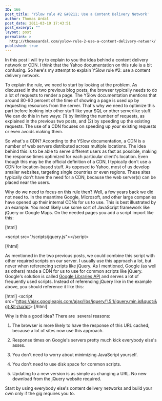 ```yaml
---
ID: 166
post_title: 'YSlow rule #2 &#8211; Use a Content Delivery Network'
author: Thomas Ardal
post_date: 2011-03-10 17:43:51
post_excerpt: ""
layout: post
permalink: >
  http://thomasardal.com/yslow-rule-2-use-a-content-delivery-network/
published: true
---
```

In this post I will try to explain to you the idea behind a content delivery network or CDN. I think that the Yahoo documentation on this rule is a bit confusing. So here's my attempt to explain YSlow rule #2: use a content delivery network.

To explain the rule, we need to start by looking at the problem. As discussed in the two previous blog posts, the browser typically needs to do a lot of requests to render a page. The YSlow documentation mentions that around 80-90 percent of the time of showing a page is used up by requesting resources from the server. That's why we need to optimize this part before looking into other stuff like your SQL or other serverlike stuff. We can do this in two ways: (1) by limiting the number of requests, as explained in the previous two posts, and (2) by speeding up the existing requests. The use of a CDN focuses on speeding up your existing requests or even avoids making them.

So what's a CDN? According to the YSlow documentation, a CDN is a number of web servers distributed across multiple locations. The idea behind this is to be able to serve different users as fast as possible, making the response times optimized for each particular client's location. Even though this may be the official definition of a CDN, I typically don't use a CDN for location-based stuff. As opposed to Yahoo, most of us develop smaller websites, targeting single countries or even regions. These sites typically don't have the need for a CDN, because the web server(s) can be placed near the users.

Why do we need to focus on this rule then? Well, a few years back we did not need to. In the meantime Google, Microsoft, and other large companies have opened up their internal CDNs for us to use. This is best illustrated by an example. You most likely use some sort of JavaScript framework like jQuery or Google Maps. On the needed pages you add a script import like this:

[html]

&lt;script src=&quot;/scripts/jquery.js&quot;&gt;&lt;/script&gt;

[/html]

As mentioned in the two previous posts, we could combine this script with other required scripts on our server. I usually use this approach a lot, but never when referencing scripts like jQuery. As I mentioned, Google (as well as others) made a CDN for us to use for common scripts like jQuery. Google's solution is called <a href="http://code.google.com/intl/en/apis/libraries/" target="_blank">Google Libraries API</a> and serves a lot of frequently used scripts. Instead of referencing jQuery like in the example above, you should reference it like this:

[html]
&lt;script src=&quot;https://ajax.googleapis.com/ajax/libs/jquery/1.5.1/jquery.min.js&quot;&gt;&lt;/script&gt;
[/html]

Why is this a good idea? There are  several reasons:

1. The browser is more likely to have the response of this URL cached, because a lot of sites now use this approach.

2. Response times on Google's servers pretty much kick everybody else's asses.

3. You don't need to worry about minimizing JavaScript yourself.

4. You don't need to use disk space for common scripts.

5. Updating to a new version is as simple as changing a URL. No new download from the jQuery website required.

Start by using everybody else's content delivery networks and build your own only if the gig requires you to.